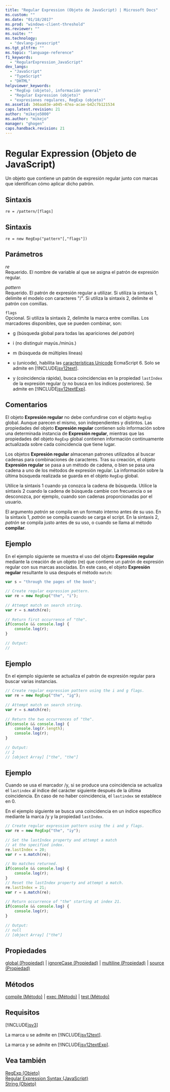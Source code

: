 ```yaml
---
title: "Regular Expression (Objeto de JavaScript) | Microsoft Docs"
ms.custom: ""
ms.date: "01/18/2017"
ms.prod: "windows-client-threshold"
ms.reviewer: ""
ms.suite: ""
ms.technology: 
  - "devlang-javascript"
ms.tgt_pltfrm: ""
ms.topic: "language-reference"
f1_keywords: 
  - "RegularExpression_JavaScript"
dev_langs: 
  - "JavaScript"
  - "TypeScript"
  - "DHTML"
helpviewer_keywords: 
  - "RegExp (objeto), información general"
  - "Regular Expression (objeto)"
  - "expresiones regulares, RegExp (objeto)"
ms.assetid: 346aa83e-a045-47ea-acae-b42c7b121534
caps.latest.revision: 21
author: "mikejo5000"
ms.author: "mikejo"
manager: "ghogen"
caps.handback.revision: 21
---
```

# Regular Expression (Objeto de JavaScript)
Un objeto que contiene un patrón de expresión regular junto con marcas que identifican cómo aplicar dicho patrón.  
  
## Sintaxis  
  
```  
re = /pattern/[flags]  
```  
  
## Sintaxis  
  
```  
re = new RegExp("pattern"[,"flags"])   
```  
  
## Parámetros  
 *re*  
 Requerido.  El nombre de variable al que se asigna el patrón de expresión regular.  
  
 *pattern*  
 Requerido.  El patrón de expresión regular a utilizar.  Si utiliza la sintaxis 1, delimite el modelo con caracteres "\/".  Si utiliza la sintaxis 2, delimite el patrón con comillas.  
  
 `flags`  
 Opcional.  Si utiliza la sintaxis 2, delimite la marca entre comillas.  Los marcadores disponibles, que se pueden combinar, son:  
  
-   g \(búsqueda global para todas las apariciones del *patrón*\)  
  
-   i \(no distinguir mayús.\/minús.\)  
  
-   m \(búsqueda de múltiples líneas\)  
  
-   u \(unicode\), habilita las [características Unicode](../../javascript/advanced/special-characters-javascript.md) EcmaScript 6.  Solo se admite en [!INCLUDE[jsv12text](../../javascript/includes/jsv12text-md.md)].  
  
-   y \(coincidencia rápida\), busca coincidencias en la propiedad `lastIndex` de la expresión regular \(y no busca en los índices posteriores\).  Se admite en [!INCLUDE[jsv12textExp](../../javascript/includes/jsv12textexp-md.md)].  
  
## Comentarios  
 El objeto **Expresión regular** no debe confundirse con el objeto `RegExp` global.  Aunque parecen el mismo, son independientes y distintos.  Las propiedades del objeto **Expresión regular** contienen solo información sobre una determinada instancia de **Expresión regular**, mientras que las propiedades del objeto `RegExp` global contienen información continuamente actualizada sobre cada coincidencia que tiene lugar.  
  
 Los objetos **Expresión regular** almacenan patrones utilizados al buscar cadenas para combinaciones de caracteres.  Tras su creación, el objeto **Expresión regular** se pasa a un método de cadena, o bien se pasa una cadena a uno de los métodos de expresión regular.  La información sobre la última búsqueda realizada se guarda en el objeto `RegExp` global.  
  
 Utilice la sintaxis 1 cuando ya conozca la cadena de búsqueda.  Utilice la sintaxis 2 cuando la cadena de búsqueda cambie con frecuencia o se desconozca, por ejemplo, cuando son cadenas proporcionadas por el usuario.  
  
 El argumento *patrón* se compila en un formato interno antes de su uso.  En la sintaxis 1, *patrón* se compila cuando se carga el script.  En la sintaxis 2, *patrón* se compila justo antes de su uso, o cuando se llama al método **compilar**.  
  
## Ejemplo  
 En el ejemplo siguiente se muestra el uso del objeto **Expresión regular** mediante la creación de un objeto \(re\) que contiene un patrón de expresión regular con sus marcas asociadas.  En este caso, el objeto **Expresión regular** resultante lo usa después el método `match`:  
  
```javascript  
var s = "through the pages of the book";  
  
// Create regular expression pattern.  
var re = new RegExp("the", "i");  
  
// Attempt match on search string.  
var r = s.match(re);     
  
// Return first occurrence of "the".  
if(console && console.log) {  
    console.log(r);  
}  
  
// Output:  
//   
```  
  
## Ejemplo  
 En el ejemplo siguiente se actualiza el patrón de expresión regular para buscar varias instancias.  
  
```javascript  
// Create regular expression pattern using the i and g flags.  
var re = new RegExp("the", "ig");  
  
// Attempt match on search string.  
var r = s.match(re);     
  
// Return the two occurrences of "the".  
if(console && console.log) {  
    console.log(r.length);  
    console.log(r);  
}  
  
// Output:  
// 2  
// [object Array] ["the", "the"]  
```  
  
## Ejemplo  
 Cuando se usa el marcador \/y, si se produce una coincidencia se actualiza el `lastindex` al índice del carácter siguiente después de la última coincidencia.  En caso de no haber coincidencia, el `lastindex` se establece en 0.  
  
 En el ejemplo siguiente se busca una coincidencia en un índice específico mediante la marca \/y y la propiedad `lastIndex`.  
  
```javascript  
// Create regular expression pattern using the i and y flags.  
var re = new RegExp("the", "iy");  
  
// Set the lastIndex property and attempt a match  
// at the specified index.  
re.lastIndex = 20;  
var r = s.match(re);     
  
// No matches returned.  
if(console && console.log) {  
    console.log(r);  
}  
// Reset the lastIndex property and attempt a match.  
re.lastIndex = 21;  
var r = s.match(re);  
  
// Return occurrence of "the" starting at index 21.  
if(console && console.log) {  
    console.log(r);  
}  
  
// Output:  
// null  
// [object Array] ["the"]  
```  
  
<a name="js56jsobjregexpressionprop"></a>   
## Propiedades  
 [global \(Propiedad\)](../../javascript/reference/global-property-regular-expression-javascript.md) &#124; [ignoreCase \(Propiedad\)](../../javascript/reference/ignorecase-property-regular-expression-javascript.md) &#124; [multiline \(Propiedad\)](../../javascript/reference/multiline-property-regular-expression-javascript.md) &#124; [source \(Propiedad\)](../../javascript/reference/source-property-regular-expression-javascript.md)  
  
<a name="js56jsobjregexpressionmeth"></a>   
## Métodos  
 [compile \(Método\)](../../javascript/reference/compile-method-regular-expression-javascript.md) &#124; [exec \(Método\)](../../javascript/reference/exec-method-regular-expression-javascript.md) &#124; [test \(Método\)](../../javascript/reference/test-method-regular-expression-javascript.md)  
  
## Requisitos  
 [!INCLUDE[jsv3](../../javascript/reference/includes/jsv3-md.md)]  
  
 La marca u se admite en [!INCLUDE[jsv12text](../../javascript/includes/jsv12text-md.md)].  
  
 La marca y se admite en [!INCLUDE[jsv12textExp](../../javascript/includes/jsv12textexp-md.md)].  
  
## Vea también  
 [RegExp \(Objeto\)](../../javascript/reference/regexp-object-javascript.md)   
 [Regular Expression Syntax \(JavaScript\)](http://msdn.microsoft.com/es-es/ab0766e1-7037-45ed-aa23-706f58358c0e)   
 [String \(Objeto\)](../../javascript/reference/string-object-javascript.md)